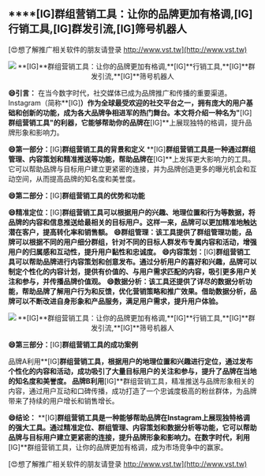 ## ****[IG]**群组营销工具：让你的品牌更加有格调,**[IG]**行销工具,**[IG]**群发引流,**[IG]**筛号机器人**

[😍想了解推广相关软件的朋友请登录 http://www.vst.tw](http://www.vst.tw)

 <center><img src="https://vst.tw/MP4/tuiguang/png/5.png" alt="**[IG]**群组营销工具：让你的品牌更加有格调,**[IG]**行销工具,**[IG]**群发引流,**[IG]**筛号机器人"></center>

**😄引言：**
在当今数字时代，社交媒体已成为品牌推广和传播的重要渠道。Instagram（简称**[IG]**）作为全球最受欢迎的社交平台之一，拥有庞大的用户基础和创新的功能，成为各大品牌争相进军的热门舞台。本文将介绍一种名为"**[IG]**群组营销工具"的利器，它能够帮助你的品牌在**[IG]**上展现独特的格调，提升品牌形象和影响力。

**😄第一部分：**[IG]**群组营销工具的背景和定义**
**[IG]**群组营销工具是一种通过群组管理、内容策划和精准推送等功能，帮助品牌在**[IG]**上发挥更大影响力的工具。它可以帮助品牌与目标用户建立更紧密的连接，并为品牌创造更多的曝光机会和互动空间，从而提高品牌的知名度和美誉度。

**😄第二部分：**[IG]**群组营销工具的优势和功能**

**😄精准定位：**[IG]**群组营销工具可以根据用户的兴趣、地理位置和行为等数据，将品牌的内容和信息推送给最相关的目标用户。这样一来，品牌可以更加精准地触达潜在客户，提高转化率和销售额。**
**😄群组管理：该工具提供了群组管理功能，品牌可以根据不同的用户细分群组，针对不同的目标人群发布专属内容和活动，增强用户的归属感和互动性，提升用户黏性和忠诚度。**
**😄内容策划：**[IG]**群组营销工具可以帮助品牌进行内容策划和创意发布。通过分析用户的喜好和兴趣，品牌可以制定个性化的内容计划，提供有价值的、与用户需求匹配的内容，吸引更多用户关注和参与，并传播品牌价值观。**
**😄数据分析：该工具还提供了详尽的数据分析功能，帮助品牌了解用户行为和反馈，优化营销策略和推广效果。借助数据分析，品牌可以不断改进自身形象和产品服务，满足用户需求，提升用户体验。**

 <center><img src="https://vst.tw/MP4/tuiguang/png/8.png" alt="**[IG]**群组营销工具：让你的品牌更加有格调,**[IG]**行销工具,**[IG]**群发引流,**[IG]**筛号机器人"></center>

**😄第三部分：**[IG]**群组营销工具的成功案例**

品牌A利用**[IG]**群组营销工具，根据用户的地理位置和兴趣进行定位，通过发布个性化的内容和活动，成功吸引了大量目标用户的关注和参与，提升了品牌在当地的知名度和美誉度。
品牌B利用**[IG]**群组营销工具，精准推送与品牌形象相关的内容，通过用户互动和口碑传播，成功打造了一个忠诚度极高的粉丝群体，为品牌带来了持续的用户增长和销售增长。

**😄结论：**
**[IG]**群组营销工具是一种能够帮助品牌在Instagram上展现独特格调的强大工具。通过精准定位、群组管理、内容策划和数据分析等功能，它可以帮助品牌与目标用户建立更紧密的连接，提升品牌形象和影响力。在数字时代，利用**[IG]**群组营销工具，让你的品牌更加有格调，成为市场竞争中的赢家。

[😍想了解推广相关软件的朋友请登录 http://www.vst.tw](http://www.vst.tw)



